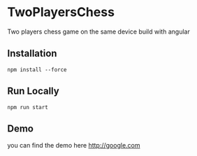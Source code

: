# TwoPlayersChess

Two players chess game on the same device build with angular

## Installation

```console
npm install --force
```

## Run Locally

```console
npm run start
```

## Demo

you can find the demo here <http://google.com>
